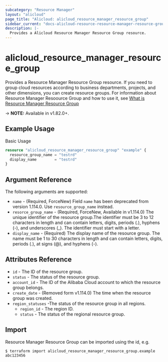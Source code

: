 ```yaml
---
subcategory: "Resource Manager"
layout: "alicloud"
page_title: "Alicloud: alicloud_resource_manager_resource_group"
sidebar_current: "docs-alicloud-resource-resource-manager-resource-group"
description: |-
  Provides a Alicloud Resource Manager Resource Group resource.
---
```


# alicloud\_resource\_manager\_resource\_group

Provides a Resource Manager Resource Group resource. If you need to group cloud resources according to business departments, projects, and other dimensions, you can create resource groups.
For information about Resource Manager Resoource Group and how to use it, see [What is Resource Manager Resource Group](https://www.alibabacloud.com/help/en/doc-detail/94485.htm)

-> **NOTE:** Available in v1.82.0+.

## Example Usage

Basic Usage

```terraform
resource "alicloud_resource_manager_resource_group" "example" {
  resource_group_name = "testrd"
  display_name        = "testrd"
}
```
## Argument Reference

The following arguments are supported:

* `name` - (Required, ForceNew) Field `name` has been deprecated from version 1.114.0. Use `resource_group_name` instead.
* `resorce_group_name` - (Required, ForceNew, Available in v1.114.0) The unique identifier of the resource group.The identifier must be 3 to 12 characters in length and can contain letters, digits, periods (.), hyphens (-), and underscores (_). The identifier must start with a letter.
* `display_name` - (Required) The display name of the resource group. The name must be 1 to 30 characters in length and can contain letters, digits, periods (.), at signs (@), and hyphens (-).

## Attributes Reference

* `id` - The ID of the resource group.
* `status` - The status of the resource group.
* `account_id` - The ID of the Alibaba Cloud account to which the resource group belongs.
* `create_date` - (Removed form v1.114.0) The time when the resource group was created.
* `region_statuses` -The status of the resource group in all regions. 
    - `region_id` - The region ID.
    - `status` - The status of the regional resource group. 

## Import

Resource Manager Resource Group can be imported using the id, e.g.

```
$ terraform import alicloud_resource_manager_resource_group.example abc123456
```
